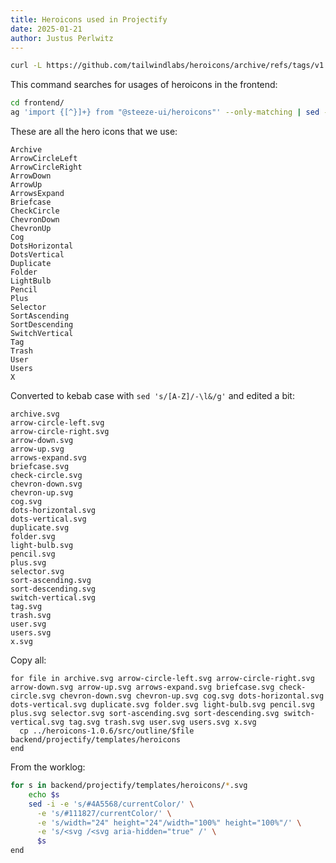 ```yaml
---
title: Heroicons used in Projectify
date: 2025-01-21
author: Justus Perlwitz
---
```

<!--
SPDX-FileCopyrightText: 2025 JWP Consulting GK

SPDX-License-Identifier: AGPL-3.0-or-later
-->

```bash
curl -L https://github.com/tailwindlabs/heroicons/archive/refs/tags/v1.0.6.tar.gz | tar xvz -f - -C $PWD/..
```

This command searches for usages of heroicons in the frontend:

```bash
cd frontend/
ag 'import {[^}]+} from "@steeze-ui/heroicons"' --only-matching | sed -n -E 's/src\/.+.svelte:[0-9]+: +([A-Za-z]+),/\1/p' | sort -u
```

These are all the hero icons that we use:

```
Archive
ArrowCircleLeft
ArrowCircleRight
ArrowDown
ArrowUp
ArrowsExpand
Briefcase
CheckCircle
ChevronDown
ChevronUp
Cog
DotsHorizontal
DotsVertical
Duplicate
Folder
LightBulb
Pencil
Plus
Selector
SortAscending
SortDescending
SwitchVertical
Tag
Trash
User
Users
X
```

Converted to kebab case with `sed 's/[A-Z]/-\l&/g'` and edited a bit:

```
archive.svg
arrow-circle-left.svg
arrow-circle-right.svg
arrow-down.svg
arrow-up.svg
arrows-expand.svg
briefcase.svg
check-circle.svg
chevron-down.svg
chevron-up.svg
cog.svg
dots-horizontal.svg
dots-vertical.svg
duplicate.svg
folder.svg
light-bulb.svg
pencil.svg
plus.svg
selector.svg
sort-ascending.svg
sort-descending.svg
switch-vertical.svg
tag.svg
trash.svg
user.svg
users.svg
x.svg
```

Copy all:

```fish
for file in archive.svg arrow-circle-left.svg arrow-circle-right.svg arrow-down.svg arrow-up.svg arrows-expand.svg briefcase.svg check-circle.svg chevron-down.svg chevron-up.svg cog.svg dots-horizontal.svg dots-vertical.svg duplicate.svg folder.svg light-bulb.svg pencil.svg plus.svg selector.svg sort-ascending.svg sort-descending.svg switch-vertical.svg tag.svg trash.svg user.svg users.svg x.svg
  cp ../heroicons-1.0.6/src/outline/$file backend/projectify/templates/heroicons
end
```

From the worklog:

```bash
for s in backend/projectify/templates/heroicons/*.svg
    echo $s
    sed -i -e 's/#4A5568/currentColor/' \
      -e 's/#111827/currentColor/' \
      -e 's/width="24" height="24"/width="100%" height="100%"/' \
      -e 's/<svg /<svg aria-hidden="true" /' \
      $s
end
```

